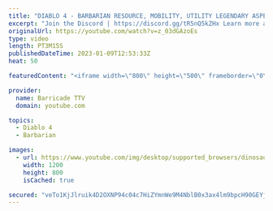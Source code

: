 ```yaml
---
title: "DIABLO 4 - BARBARIAN RESOURCE, MOBILITY, UTILITY LEGENDARY ASPECTS - Codex of Power"
excerpt: "Join the Discord | https://discord.gg/tR5nQ5kZHx Learn more about the specific Resource, Mobility, Utility Legendary Aspects you ..."
originalUrl: https://youtube.com/watch?v=z_03dGAzoEs
type: video
length: PT3M15S
publishedDateTime: 2023-01-09T12:53:33Z
heat: 50

featuredContent: "<iframe width=\"800\" height=\"500\" frameborder=\"0\" src=\"https://www.youtube.com/embed/z_03dGAzoEs\" allow=\"accelerometer; autoplay; encrypted-media; gyroscope; picture-in-picture\" allowfullscreen></iframe>"

provider:
  name: Barricade TTV
  domain: youtube.com

topics:
  - Diablo 4
  - Barbarian

images:
  - url: https://www.youtube.com/img/desktop/supported_browsers/dinosaur.png
    width: 1200
    height: 800
    isCached: true

secured: "veTo1KjJlruik4D2OXNP94c04c7HiZYmnWe9M4NblB0x3ax4lm9bpcH90GEYj//QLhSLp3odOOfvqO1foFZATvUfLzt8rC7i4NIDTHLDVNB5jGZLK02Cp64sQcZgS6HBaeNni0Vdlk5otHyUQ6DnfY8cF/g6sWA2sbK+fwKsUgKeOGdJTVtRoTtU/Q0SwQ1eWUN3ISAn7FFBSrJ4zdXZic6oX2wUTLZa6dFTOlTOnHM8950U0kb3WSIlf1HBOA/uoY0+1PCS+sJhQqXdwOlOqOLJubxES/aBqqHK+bNuUmpC8Q1cKoew8O+hllCch+7xvsKP7FKFMqFWhhl9JF+oeAVm1n6hVouG+r5cmdZWl2Dx7u0vHENy6fOTPmdQsyYOAY3+JjKVPhl/kz+tZcgyqEYO0GzvNT+VX/HHidGa240=;6R7vL48QydUqCGeJh11zkg=="
---
```


